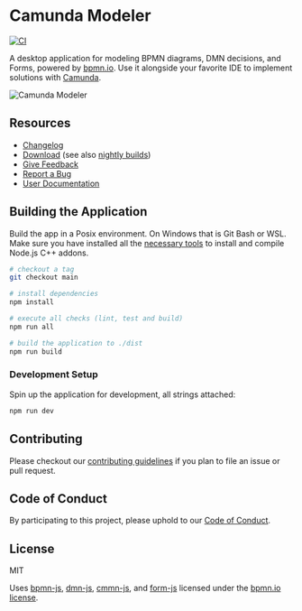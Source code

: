 # Camunda Modeler

[![CI](https://github.com/camunda/camunda-modeler/actions/workflows/CI.yml/badge.svg)](https://github.com/camunda/camunda-modeler/actions/workflows/CI.yml)

A desktop application for modeling BPMN diagrams, DMN decisions, and Forms, powered by [bpmn.io](https://bpmn.io/). Use it alongside your favorite IDE to implement solutions with [Camunda](https://camunda.com/).

![Camunda Modeler](resources/screenshot.png)

## Resources

* [Changelog](./CHANGELOG.md)
* [Download](https://camunda.com/download/modeler/) (see also [nightly builds](https://downloads.camunda.cloud/release/camunda-modeler/nightly/))
* [Give Feedback](https://forum.camunda.io/c/modeler/)
* [Report a Bug](https://github.com/camunda/camunda-modeler/issues)
* [User Documentation](https://docs.camunda.io/docs/components/modeler/desktop-modeler/)

## Building the Application

Build the app in a Posix environment. On Windows that is Git Bash or WSL. Make sure you have installed all the [necessary tools](https://github.com/nodejs/node-gyp#installation) to install and compile Node.js C++ addons.

```sh
# checkout a tag
git checkout main

# install dependencies
npm install

# execute all checks (lint, test and build)
npm run all

# build the application to ./dist
npm run build
```

### Development Setup

Spin up the application for development, all strings attached:

```sh
npm run dev
```

## Contributing

Please checkout our [contributing guidelines](./.github/CONTRIBUTING.md) if you plan to
file an issue or pull request.

## Code of Conduct

By participating to this project, please uphold to our [Code of Conduct](https://github.com/camunda/.github/blob/main/.github/CODE_OF_CONDUCT.md).

## License

MIT

Uses [bpmn-js](https://github.com/bpmn-io/bpmn-js), [dmn-js](https://github.com/bpmn-io/dmn-js), [cmmn-js](https://github.com/bpmn-io/cmmn-js), and [form-js](https://github.com/bpmn-io/form-js) licensed under the [bpmn.io license](http://bpmn.io/license).

